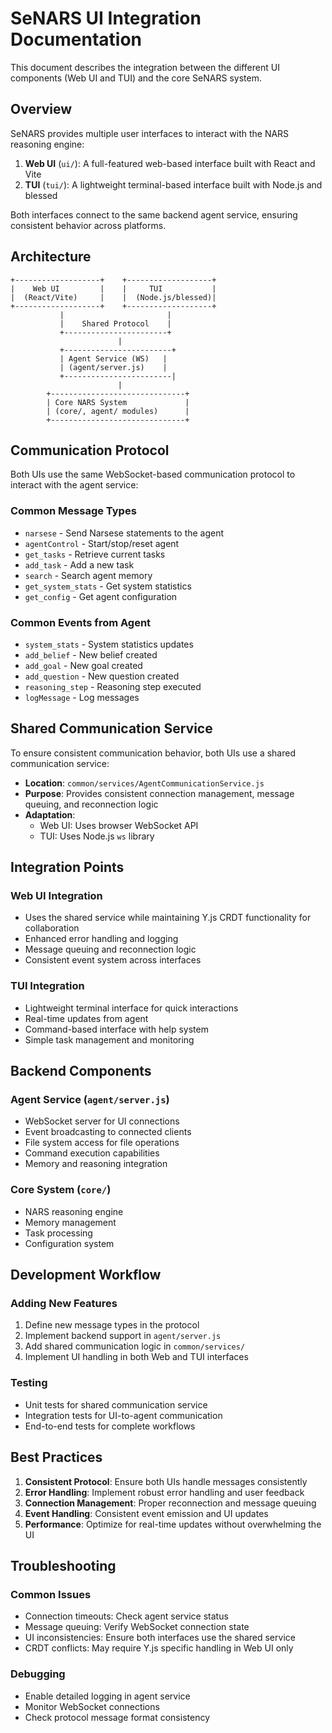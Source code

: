 # SeNARS UI Integration Documentation

This document describes the integration between the different UI components (Web UI and TUI) and the core SeNARS system.

## Overview

SeNARS provides multiple user interfaces to interact with the NARS reasoning engine:

1. **Web UI** (`ui/`): A full-featured web-based interface built with React and Vite
2. **TUI** (`tui/`): A lightweight terminal-based interface built with Node.js and blessed

Both interfaces connect to the same backend agent service, ensuring consistent behavior across platforms.

## Architecture

```
+-------------------+    +-------------------+
|    Web UI         |    |     TUI           |
|  (React/Vite)     |    |  (Node.js/blessed)|
+-------------------+    +-------------------+
           |                       |
           |    Shared Protocol    |
           +-----------------------+
                        |
           +------------------------+
           | Agent Service (WS)   |
           | (agent/server.js)    |
           +------------------------|
                        |
        +------------------------------+
        | Core NARS System             |
        | (core/, agent/ modules)      |
        +------------------------------+
```

## Communication Protocol

Both UIs use the same WebSocket-based communication protocol to interact with the agent service:

### Common Message Types

- `narsese` - Send Narsese statements to the agent
- `agentControl` - Start/stop/reset agent
- `get_tasks` - Retrieve current tasks
- `add_task` - Add a new task
- `search` - Search agent memory
- `get_system_stats` - Get system statistics
- `get_config` - Get agent configuration

### Common Events from Agent

- `system_stats` - System statistics updates
- `add_belief` - New belief created
- `add_goal` - New goal created
- `add_question` - New question created
- `reasoning_step` - Reasoning step executed
- `logMessage` - Log messages

## Shared Communication Service

To ensure consistent communication behavior, both UIs use a shared communication service:

- **Location**: `common/services/AgentCommunicationService.js`
- **Purpose**: Provides consistent connection management, message queuing, and reconnection logic
- **Adaptation**:
    - Web UI: Uses browser WebSocket API
    - TUI: Uses Node.js `ws` library

## Integration Points

### Web UI Integration

- Uses the shared service while maintaining Y.js CRDT functionality for collaboration
- Enhanced error handling and logging
- Message queuing and reconnection logic
- Consistent event system across interfaces

### TUI Integration

- Lightweight terminal interface for quick interactions
- Real-time updates from agent
- Command-based interface with help system
- Simple task management and monitoring

## Backend Components

### Agent Service (`agent/server.js`)

- WebSocket server for UI connections
- Event broadcasting to connected clients
- File system access for file operations
- Command execution capabilities
- Memory and reasoning integration

### Core System (`core/`)

- NARS reasoning engine
- Memory management
- Task processing
- Configuration system

## Development Workflow

### Adding New Features

1. Define new message types in the protocol
2. Implement backend support in `agent/server.js`
3. Add shared communication logic in `common/services/`
4. Implement UI handling in both Web and TUI interfaces

### Testing

- Unit tests for shared communication service
- Integration tests for UI-to-agent communication
- End-to-end tests for complete workflows

## Best Practices

1. **Consistent Protocol**: Ensure both UIs handle messages consistently
2. **Error Handling**: Implement robust error handling and user feedback
3. **Connection Management**: Proper reconnection and message queuing
4. **Event Handling**: Consistent event emission and UI updates
5. **Performance**: Optimize for real-time updates without overwhelming the UI

## Troubleshooting

### Common Issues

- Connection timeouts: Check agent service status
- Message queuing: Verify WebSocket connection state
- UI inconsistencies: Ensure both interfaces use the shared service
- CRDT conflicts: May require Y.js specific handling in Web UI only

### Debugging

- Enable detailed logging in agent service
- Monitor WebSocket connections
- Check protocol message format consistency